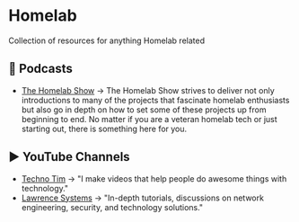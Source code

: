 <primary-label ref="education"/>
<secondary-label ref="2024"/>

# Homelab

Collection of resources for anything Homelab related

## 📱 Podcasts
* [The Homelab Show](https://thehomelab.show/) -> The Homelab Show strives to deliver not only introductions to many of the projects that fascinate homelab enthusiasts but also go in depth on how to set some of these projects up from beginning to end. No matter if you are a veteran homelab tech or just starting out, there is something here for you.

## ▶️ YouTube Channels
* [Techno Tim](https://www.youtube.com/@TechnoTim) -> "I make videos that help people do awesome things with technology."
* [Lawrence Systems](https://www.youtube.com/@LAWRENCESYSTEMS) -> "In-depth tutorials, discussions on network engineering, security, and technology solutions."